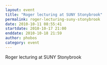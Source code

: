 ```yaml
---
layout: event
title: "Roger lecturing at SUNY Stonybrook"
permalink: roger-lecturing-suny-stonybrook
date: 2010-10-11 08:55:41
startdate: 2010-10-17 21:00
enddate: 2010-10-18 21:59
author: phobos
category: event
---
```


Roger lecturing at SUNY Stonybrook
